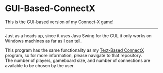 # GUI-Based-ConnectX
This is the GUI-based version of my Connect-X game!
__________________________
Just as a heads up, since it uses Java Swing for the GUI, it only works on Windows machines as far as I can tell.

This program has the same functionality as my [Text-Based ConnectX](https://github.com/strong-pointer/TextBased-ConnectX) program, so for more information, please navigate to that repository.<br>
The number of players, gameboard size, and number of connections are available to be chosen by the user.
